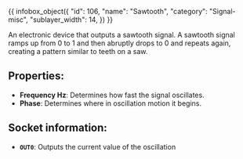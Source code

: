 {{ infobox_object({
	"id": 106,
	"name": "Sawtooth",
	"category": "Signal-misc",
	"sublayer_width": 14,
}) }}

An electronic device that outputs a sawtooth signal. A sawtooth signal ramps up from 0 to 1 and then abruptly drops to 0 and repeats again, creating a pattern similar to teeth on a saw.

## Properties:
- **Frequency Hz**: Determines how fast the signal oscillates.
- **Phase**: Determines where in oscillation motion it begins.

## Socket information:
- **`OUT0`**: Outputs the current value of the oscillation